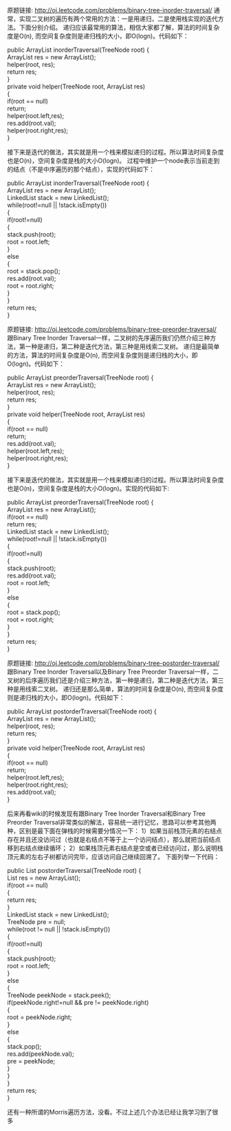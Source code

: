 原题链接: http://oj.leetcode.com/problems/binary-tree-inorder-traversal/ 
通常，实现二叉树的遍历有两个常用的方法：一是用递归，二是使用栈实现的迭代方法。下面分别介绍。
递归应该最常用的算法，相信大家都了解，算法的时间复杂度是O(n), 而空间复杂度则是递归栈的大小，即O(logn)。代码如下： 

public ArrayList<Integer> inorderTraversal(TreeNode root) {  
    ArrayList<Integer> res = new ArrayList<Integer>();  
    helper(root, res);  
    return res;  
}  
private void helper(TreeNode root, ArrayList<Integer> res)  
{  
    if(root == null)  
        return;  
    helper(root.left,res);  
    res.add(root.val);  
    helper(root.right,res);  
}  



接下来是迭代的做法，其实就是用一个栈来模拟递归的过程。所以算法时间复杂度也是O(n)，空间复杂度是栈的大小O(logn)。
过程中维护一个node表示当前走到的结点（不是中序遍历的那个结点），实现的代码如下：

public ArrayList<Integer> inorderTraversal(TreeNode root) {  
    ArrayList<Integer> res = new ArrayList<Integer>();  
    LinkedList<TreeNode> stack = new LinkedList<TreeNode>();  
    while(root!=null || !stack.isEmpty())  
    {  
        if(root!=null)  
        {  
            stack.push(root);  
            root = root.left;  
        }  
        else  
        {  
            root = stack.pop();  
            res.add(root.val);  
            root = root.right;  
        }  
    }  
    return res;  
}  

原题链接: http://oj.leetcode.com/problems/binary-tree-preorder-traversal/ 
跟Binary Tree Inorder Traversal一样，二叉树的先序遍历我们仍然介绍三种方法，第一种是递归，第二种是迭代方法，第三种是用线索二叉树。
递归是最简单的方法，算法的时间复杂度是O(n), 而空间复杂度则是递归栈的大小，即O(logn)。代码如下：

public ArrayList<Integer> preorderTraversal(TreeNode root) {  
    ArrayList<Integer> res = new ArrayList<Integer>();  
    helper(root, res);  
    return res;  
}  
private void helper(TreeNode root, ArrayList<Integer> res)  
{  
    if(root == null)  
        return;  
    res.add(root.val);  
    helper(root.left,res);  
    helper(root.right,res);  
}  

接下来是迭代的做法，其实就是用一个栈来模拟递归的过程。所以算法时间复杂度也是O(n)，空间复杂度是栈的大小O(logn)。实现的代码如下:

public ArrayList<Integer> preorderTraversal(TreeNode root) {  
    ArrayList<Integer> res = new ArrayList<Integer>();  
    if(root == null)  
        return res;  
    LinkedList<TreeNode> stack = new LinkedList<TreeNode>();  
    while(root!=null || !stack.isEmpty())  
    {  
        if(root!=null)  
        {  
            stack.push(root);  
            res.add(root.val);  
            root = root.left;  
        }  
        else  
        {  
            root = stack.pop();  
            root = root.right;  
        }  
    }  
    return res;  
}  

原题链接: http://oj.leetcode.com/problems/binary-tree-postorder-traversal/ 
跟Binary Tree Inorder Traversal以及Binary Tree Preorder Traversal一样，二叉树的后序遍历我们还是介绍三种方法，第一种是递归，第二种是迭代方法，第三种是用线索二叉树。 
递归还是那么简单，算法的时间复杂度是O(n), 而空间复杂度则是递归栈的大小，即O(logn)。代码如下：

public ArrayList<Integer> postorderTraversal(TreeNode root) {  
    ArrayList<Integer> res = new ArrayList<Integer>();  
    helper(root, res);  
    return res;  
}  
private void helper(TreeNode root, ArrayList<Integer> res)  
{  
    if(root == null)  
        return;  
    helper(root.left,res);  
    helper(root.right,res);  
    res.add(root.val);  
}  

后来再看wiki的时候发现有跟Binary Tree Inorder Traversal和Binary Tree Preorder Traversal非常类似的解法，容易统一进行记忆，思路可以参考其他两种，区别是最下面在弹栈的时候需要分情况一下：
1）如果当前栈顶元素的右结点存在并且还没访问过（也就是右结点不等于上一个访问结点），那么就把当前结点移到右结点继续循环；
2）如果栈顶元素右结点是空或者已经访问过，那么说明栈顶元素的左右子树都访问完毕，应该访问自己继续回溯了。
下面列举一下代码：

public List<Integer> postorderTraversal(TreeNode root) {  
    List<Integer> res = new ArrayList<Integer>();  
    if(root == null)  
    {  
        return res;  
    }  
    LinkedList<TreeNode> stack = new LinkedList<TreeNode>();  
    TreeNode pre = null;  
    while(root != null || !stack.isEmpty())  
    {  
        if(root!=null)  
        {  
            stack.push(root);  
            root = root.left;  
        }  
        else  
        {  
            TreeNode peekNode = stack.peek();  
            if(peekNode.right!=null && pre != peekNode.right)  
            {  
                root = peekNode.right;  
            }  
            else  
            {  
                stack.pop();  
                res.add(peekNode.val);  
                pre = peekNode;  
            }  
        }  
    }  
    return res;  
}  

还有一种所谓的Morris遍历方法，没看。不过上述几个办法已经让我学习到了很多
